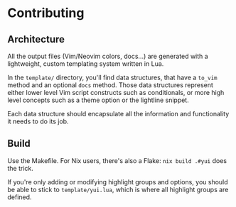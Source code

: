 # Contributing

## Architecture

All the output files (Vim/Neovim colors, docs...) are generated with a
lightweight, custom templating system written in Lua.

In the `template/` directory, you'll find data structures, that have a `to_vim`
method and an optional `docs` method. Those data structures represent either
lower level Vim script constructs such as conditionals, or more high level
concepts such as a theme option or the lightline snippet.

Each data structure should encapsulate all the information and functionality
it needs to do its job.

## Build

Use the Makefile. For Nix users, there's also a Flake: `nix build .#yui`
does the trick.

If you're only adding or modifying highlight groups and options, you should
be able to stick to `template/yui.lua`, which is where all highlight groups
are defined.
